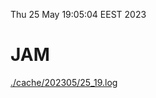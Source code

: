 Thu 25 May 19:05:04 EEST 2023
# JAM
<a href='./cache/202305/25_19.log'>./cache/202305/25_19.log</a>
